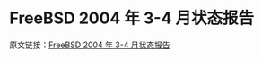 # FreeBSD 2004 年 3-4 月状态报告

原文链接：[FreeBSD 2004 年 3-4 月状态报告](https://www.freebsd.org/status/report-2004-03-2004-04.html)

